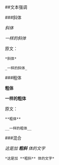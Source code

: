 ##文本强调

###斜体

*斜体*

_一样的斜体_

原文：
```
*斜体*

_一样的斜体_
```

###粗体

**粗体**

__一样的粗体__

原文：
```
**粗体**

__一样的粗体__
```

###混合

*这是加 **粗斜** 体的文字*

```
*这是加 **粗斜** 体的文字*
```